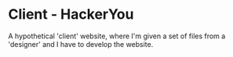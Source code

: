 # Client - HackerYou
A hypothetical 'client' website, where I'm given a set of files from a 'designer' and I have to develop the website.